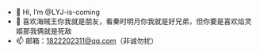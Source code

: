 - 👋 Hi, I’m @LYJ-is-coming
- 👀 喜欢海贼王你我就是朋友，看秦时明月你我就是好兄弟，但你要是喜欢焰灵姬那我俩就是死敌
- 📫 邮箱：1822202311@qq.com（非诚勿扰）

<!---
LYJ-is-coming/LYJ-is-coming is a ✨ special ✨ repository because its `README.md` (this file) appears on your GitHub profile.
You can click the Preview link to take a look at your changes.
--->

